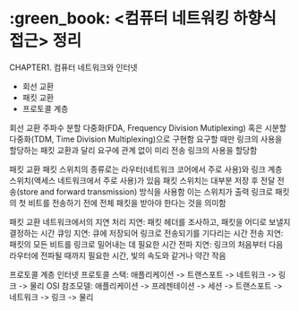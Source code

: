 <h1>:green_book: <컴퓨터 네트워킹 하향식 접근> 정리</h1>

CHAPTER1. 컴퓨터 네트워크와 인터넷
- 회선 교환
- 패킷 교환
- 프로토콜 계층

회선 교환
주파수 분할 다중화(FDA, Frequency Division Mutiplexing) 혹은 시분할 다중화(TDM, Time Division Multiplexing)으로 구현함
요구할 때만 링크의 사용을 할당하는 패킷 교환과 달리 요구에 관계 없이 미리 전송 링크의 사용을 할당함

패킷 교환
패킷 스위치의 종류로는 라우터(네트워크 코어에서 주로 사용)와 링크 계층 스위치(액세스 네트워크에서 주로 사용)가 있음
패킷 스위치는 대부분 저장 후 전달 전송(store and forward transmission) 방식을 사용함
이는 스위치가 출력 링크로 패킷의 첫 비트를 전송하기 전에 전체 패킷을 받아야 한다는 것을 의미함

패킷 교환 네트워크에서의 지연
처리 지연: 패킷 헤더를 조사하고, 패킷을 어디로 보낼지 결정하는 시간
큐잉 지연: 큐에 저장되어 링크로 전송되기를 기다리는 시간
전송 지연: 패킷의 모든 비트를 링크로 밀어내는 데 필요한 시간
전파 지연: 링크의 처음부터 다음 라우터에 전파될 때까지 필요한 시간, 빛의 속도와 같거나 약간 작음

프로토콜 계층
인터넷 프로토콜 스택: 애플리케이션 -> 트랜스포트 -> 네트워크 -> 링크 -> 물리
OSI 참조모델: 애플리케이션 -> 프레젠테이션 -> 세션 -> 트랜스포트 -> 네트워크 -> 링크 -> 물리
